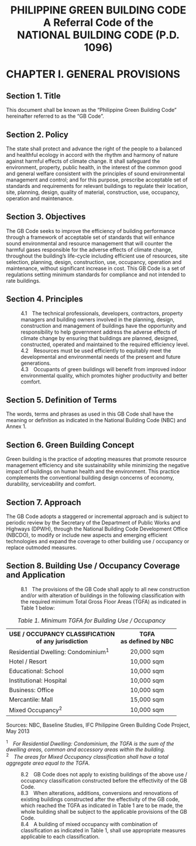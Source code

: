 <h1><p align="center"><b>PHILIPPINE GREEN BUILDING CODE<br>A Referral Code of the<br>NATIONAL BUILDING CODE (P.D. 1096)</b></p></h1>

# CHAPTER I. GENERAL PROVISIONS

## Section 1. Title
This document shall be known as the “Philippine Green Building Code” hereinafter referred to as the “GB Code”.

## Section 2. Policy
The state shall protect and advance the right of the people to a balanced and healthful ecology in accord with the rhythm and harmony of nature against harmful effects of climate change. It shall safeguard the environment, property, public health, in the interest of the common good and general welfare consistent with the principles of sound environmental management and control; and for this purpose, prescribe acceptable set of standards and requirements for relevant buildings to regulate their location, site, planning, design, quality of material, construction, use, occupancy, operation and maintenance.

## Section 3. Objectives
The GB Code seeks to improve the efficiency of building performance through a framework of acceptable set of standards that will enhance sound environmental and resource management that will counter the harmful gases responsible for the adverse effects of climate change, throughout the building’s life-cycle including efficient use of resources, site selection, planning, design, construction, use, occupancy, operation and maintenance, without significant increase in cost. This GB Code is a set of regulations setting minimum standards for compliance and not intended to rate buildings.

## Section 4. Principles

<dl>
  <dd>4.1&emsp;The technical professionals, developers, contractors, property managers and building owners involved in the planning, design, construction and management of buildings have the opportunity and responsibility to help government address the adverse effects of climate change by ensuring that buildings are planned, designed, constructed, operated and maintained to the required efficiency level.</dd>
  <dd>4.2&emsp;Resources must be used efficiently to equitably meet the developmental and environmental needs of the present and future generations.</dd>
  <dd>4.3&emsp;Occupants of green buildings will benefit from improved indoor environmental quality, which promotes higher productivity and better comfort.</dd>
</dl>

## Section 5. Definition of Terms
The words, terms and phrases as used in this GB Code shall have the meaning or definition as indicated in the National Building Code (NBC) and Annex 1.

## Section 6. Green Building Concept
Green building is the practice of adopting measures that promote resource management efficiency and site sustainability while minimizing the negative impact of buildings on human health and the environment. This practice complements the conventional building design concerns of economy, durability, serviceability and comfort.

## Section 7. Approach
The GB Code adopts a staggered or incremental approach and is subject to periodic review by the Secretary of the Department of Public Works and Highways (DPWH), through the National Building Code Development Office (NBCDO), to modify or include new aspects and emerging efficient technologies and expand the coverage to other building use / occupancy or replace outmoded measures.

## Section 8. Building Use / Occupancy Coverage and Application

<dl>
  <dd>8.1&emsp;The provisions of the GB Code shall apply to all new construction and/or with alteration of buildings in the following classification with the required minimum Total Gross Floor Areas (TGFA) as indicated in Table 1 below:</dd>
</dl>

<div>
<table>
  <caption><i>Table 1. Minimum TGFA for Building Use / Occupancy</i></caption>
  <tr>
    <th align="center">USE / OCCUPANCY CLASSIFICATION<br>of any jurisdiction</th>
    <th align="center">TGFA<br>as defined by NBC</th>
  </tr>
  <tr>
    <td>Residential Dwelling: Condominium<sup>1</sup></td>
    <td align="center">20,000 sqm</td>
  </tr>
  <tr>
    <td>Hotel / Resort</td>
    <td align="center">10,000 sqm</td>
  </tr>
  <tr>
    <td>Educational: School</td>
    <td align="center">10,000 sqm</td>
  </tr>
  <tr>
    <td>Institutional: Hospital</td>
    <td align="center">10,000 sqm</td>
  </tr>
  <tr>
    <td>Business: Office</td>
    <td align="center">10,000 sqm</td>
  </tr>
  <tr>
    <td>Mercantile: Mall</td>
    <td align="center">15,000 sqm</td>
  </tr>
  <tr>
    <td>Mixed Occupancy<sup>2</sup></td>
    <td align="center">10,000 sqm</td>
  </tr>
</table>
<p>Sources: NBC, Baseline Studies, IFC Philippine Green Building Code Project, May 2013</p>
</div>

<p><sup>1</sup><i>&emsp;For Residential Dwelling: Condominium, the TGFA is the sum of the dwelling areas, common and accessory areas within the building.</i>
<br>
<sup>2</sup><i>&emsp;The areas for Mixed Occupancy classification shall have a total aggregate area equal to the TGFA.</i></p>

<dl>
  <dd>8.2&emsp;GB Code does not apply to existing buildings of the above use / occupancy classification constructed before the effectivity of the GB Code.</dd>
  <dd>8.3&emsp;When alterations, additions, conversions and renovations of existing buildings constructed after the effectivity of the GB code, which reached the TGFA as indicated in Table 1 are to be made, the whole building shall be subject to the applicable provisions of the GB Code.</dd>
  <dd>8.4&emsp;A building of mixed occupancy with combination of classification as indicated in Table 1, shall use appropriate measures applicable to each classification.</dd>
</dl>

